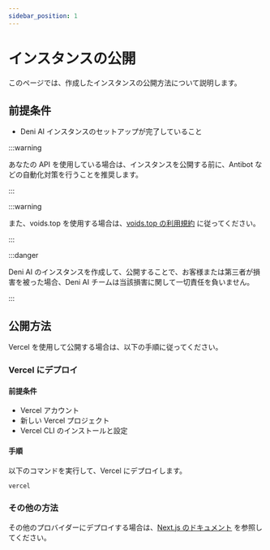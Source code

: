```yaml
---
sidebar_position: 1
---
```


# インスタンスの公開

このページでは、作成したインスタンスの公開方法について説明します。

## 前提条件

- Deni AI インスタンスのセットアップが完了していること

:::warning

あなたの API を使用している場合は、インスタンスを公開する前に、Antibot などの自動化対策を行うことを推奨します。

:::

:::warning

また、voids.top を使用する場合は、[voids.top の利用規約](https://voids.top/terms-of-service) に従ってください。

:::

:::danger

Deni AI のインスタンスを作成して、公開することで、お客様または第三者が損害を被った場合、Deni AI チームは当該損害に関して一切責任を負いません。

:::

## 公開方法

Vercel を使用して公開する場合は、以下の手順に従ってください。

### Vercel にデプロイ

#### 前提条件

- Vercel アカウント
- 新しい Vercel プロジェクト
- Vercel CLI のインストールと設定

#### 手順

以下のコマンドを実行して、Vercel にデプロイします。

```bash
vercel
```

### その他の方法

その他のプロバイダーにデプロイする場合は、[Next.js のドキュメント](https://nextjs.org/docs/app/building-your-application/deploying) を参照してください。